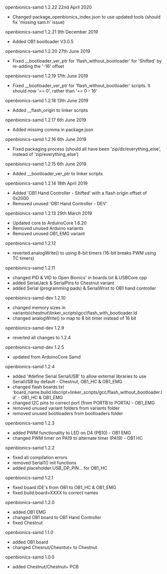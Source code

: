 openbionics-samd 1.2.22 22nd April 2020
* Changed package_openbionics_index.json to use updated tools (should fix 'missing sam.h' issue)

openbionics-samd 1.2.21 9th December 2019
* Added OB1 bootloader V3.0.5

openbionics-samd 1.2.20 27th June 2019
* Fixed __bootloader_ver_ptr for 'flash_without_bootloader' for 'Shifted' by re-adding the '-16' offset

openbionics-samd 1.2.19 17th June 2019
* Fixed __bootloader_ver_ptr for 'flash_without_bootloader' scripts. It should now '== 0', rather than '== 0 - 16'

openbionics-samd 1.2.18 13th June 2019
* Added __flash_origin to linker scripts

openbionics-samd 1.2.17 6th June 2019
* Added missing comma in package.json

openbionics-samd 1.2.16 6th June 2019
* Fixed packaging process (should all have been 'zip/dir/everything_else', instead of 'zip/everything_else')

openbionics-samd 1.2.15 6th June 2019
* Added __bootloader_ver_ptr to linker scripts 

openbionics-samd 1.2.14 18th April 2019
* Added 'OB1 Hand Controller - Shifted' with a flash origin offset of 0x2000
* Removed unused 'OB1 Hand Controller - DEV'

openbionics-samd 1.2.13 29th March 2019
* Updated core to ArduinoCore 1.6.20
* Removed unused Arduino variants
* Removed unused OB1_EMG variant

openbionics-samd 1.2.12
* reverted analogWrite() to using 8-bit timers (16-bit breaks PWM using TC timers)

openbionics-samd 1.2.11
* changed PID & VID to Open Bionics' in boards.txt & USBCore.cpp
* added SerialJack & SerialPins to Chestnut variant
* added Serial (programming pads) & SerialWrist to OB1 hand controller

openbionics-samd-dev 1.2.10
* changed memory sizes in variants\chestnut\linker_scripts\gcc\flash_with_bootloader.ld
* changed analogWrite() to map to 8 bit timer instead of 16 bit

openbionics-samd-dev 1.2.9
* reverted all changes to 1.2.4

openbionics-samd-dev 1.2.5
* updated from ArduinoCore Samd

openbionics-samd 1.2.4
* added '#define Serial SerialUSB' to allow external libraries to use SerialUSB by default - Chestnut, OB1_HC & OB1_EMG
* changed flash boards.txt 'board_name.build.ldscript=linker_scripts/gcc/flash_without_bootloader.ld' - OB1_HC & OB1_EMG
* changed I2C pins to correct port (from PORTB to PORTA) - OB1_EMG
* removed unused variant folders from variants folder
* removed unused bootloaders from bootloaders folder

openbionics-samd 1.2.3
* added PWM functionality to LED on D4 (PB10) - OB1 EMG
* changed PWM timer on PA19 to alternate timer (PA19) - OB1 HC

openbionics-samd 1.2.2
* fixed all compilation errors
* removed Serial1() init functions
* added placeholder USB_DP_PIN... for OB1_HC

openbionics-samd 1.2.1
* fixed board IDE's from OB1 to OB1_HC & OB1_EMG
* fixed build.board=XXXX to correct names

openbionics-samd 1.2.0
* added OB1 EMG
* changed OB1 board to OB1 Hand Controller
* fixed Chestnut

openbionics-samd 1.1.0
* added OB1 board
* changed Chesnut/Chesntut+ to Chestnut

openbionics-samd 1.0.0
* added Chestnut/Chestnut+ PCB
